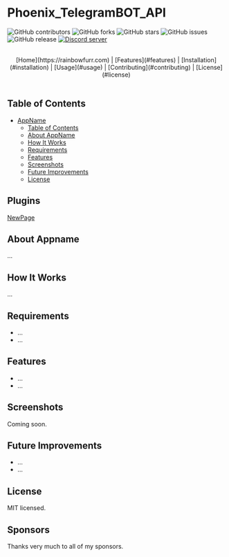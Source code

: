 
# Phoenix_TelegramBOT_API

![GitHub contributors][contributors-badge]
![GitHub forks][forks-badge]
![GitHub stars][stars-badge]
![GitHub issues][issues-badge]
![GitHub release][release-badge]
<a href="https://discord.gg/39brtBXq"><img src="https://img.shields.io/discord/1309574664141668393?color=5865F2&logo=discord&logoColor=white&style=for-the-badge" alt="Discord server" /></a>

<br>
<div align="center">
[Home](https://rainbowfurr.com) | [Features](#features) | [Installation](#installation) | [Usage](#usage) | [Contributing](#contributing) | [License](#license)
</div>
<br>

## Table of Contents
- [AppName](#appname)
  - [Table of Contents](#table-of-contents)
  - [About AppName](#about-appname)
  - [How It Works](#how-it-works)
  - [Requirements](#requirements)
  - [Features](#features)
  - [Screenshots](#screenshots)
  - [Future Improvements](#future-improvements)
  - [License](#license)

## Plugins
<a href="NewPage.md">NewPage</a>

## About Appname
...

## How It Works
...

## Requirements
- ...
- ...

## Features
- ...
- ...

## Screenshots
Coming soon.

## Future Improvements
- ...
- ...

## License
MIT licensed.

## Sponsors
Thanks very much to all of my sponsors.


[contributors-badge]: https://img.shields.io/github/contributors/RainbowFurry/Phoenix_TelegramBOT_API?style=for-the-badge
[contributors-url]: https://github.com/RainbowFurry/Phoenix_TelegramBOT_API/graphs/contributors
[forks-badge]: https://img.shields.io/github/forks/RainbowFurry/Phoenix_TelegramBOT_API?style=for-the-badge
[forks-url]: https://github.com/RainbowFurry/Phoenix_TelegramBOT_API/network/members
[stars-badge]: https://img.shields.io/github/stars/RainbowFurry/Phoenix_TelegramBOT_API?style=for-the-badge
[stars-url]: https://github.com/RainbowFurry/Phoenix_TelegramBOT_API/stargazers
[issues-badge]: https://img.shields.io/github/issues/RainbowFurry/Phoenix_TelegramBOT_API?style=for-the-badge
[issues-url]: https://github.com/RainbowFurry/Phoenix_TelegramBOT_API/issues
[release-badge]: https://img.shields.io/github/v/release/RainbowFurry/Phoenix_TelegramBOT_API?style=for-the-badge
[release-url]: https://github.com/RainbowFurry/Phoenix_TelegramBOT_API/releases
[discord-id]: https://img.shields.io/discord/1013602813093359657?logo=discord&style=for-the-badge
[discord-invite]: https://discord.gg/ugDvSw7cns
[WPF-Commit]: https://github.com/lepoco/wpfui/tree/c8cd75f6f82414a52a94d2a55fe2a21dd5db83d7
[LICENSE]:LICENSE
[MIT-LICENSE]:LICENSE.MIT
